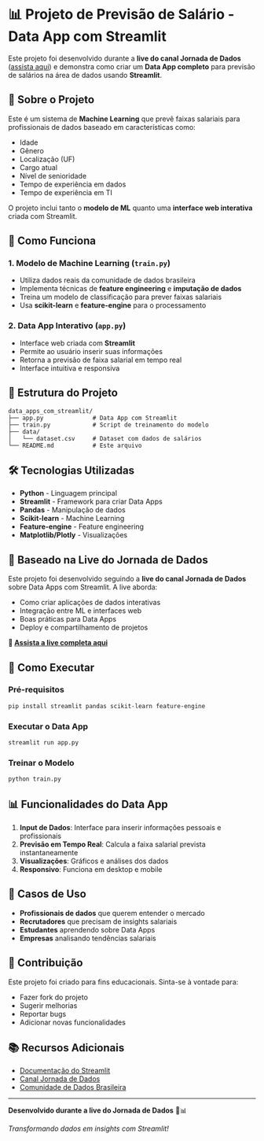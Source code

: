 # 📊 Projeto de Previsão de Salário - Data App com Streamlit

Este projeto foi desenvolvido durante a **live do canal Jornada de Dados** ([assista aqui](https://www.youtube.com/live/TMtjnQ4sPTE)) e demonstra como criar um **Data App completo** para previsão de salários na área de dados usando **Streamlit**.

## 🎯 Sobre o Projeto

Este é um sistema de **Machine Learning** que prevê faixas salariais para profissionais de dados baseado em características como:
- Idade
- Gênero
- Localização (UF)
- Cargo atual
- Nível de senioridade
- Tempo de experiência em dados
- Tempo de experiência em TI

O projeto inclui tanto o **modelo de ML** quanto uma **interface web interativa** criada com Streamlit.

## 🚀 Como Funciona

### 1. **Modelo de Machine Learning** (`train.py`)
- Utiliza dados reais da comunidade de dados brasileira
- Implementa técnicas de **feature engineering** e **imputação de dados**
- Treina um modelo de classificação para prever faixas salariais
- Usa **scikit-learn** e **feature-engine** para o processamento

### 2. **Data App Interativo** (`app.py`)
- Interface web criada com **Streamlit**
- Permite ao usuário inserir suas informações
- Retorna a previsão de faixa salarial em tempo real
- Interface intuitiva e responsiva

## 📁 Estrutura do Projeto

```
data_apps_com_streamlit/
├── app.py              # Data App com Streamlit
├── train.py            # Script de treinamento do modelo
├── data/
│   └── dataset.csv     # Dataset com dados de salários
└── README.md           # Este arquivo
```

## 🛠️ Tecnologias Utilizadas

- **Python** - Linguagem principal
- **Streamlit** - Framework para criar Data Apps
- **Pandas** - Manipulação de dados
- **Scikit-learn** - Machine Learning
- **Feature-engine** - Feature engineering
- **Matplotlib/Plotly** - Visualizações

## 🎥 Baseado na Live do Jornada de Dados

Este projeto foi desenvolvido seguindo a **live do canal Jornada de Dados** sobre Data Apps com Streamlit. A live aborda:

- Como criar aplicações de dados interativas
- Integração entre ML e interfaces web
- Boas práticas para Data Apps
- Deploy e compartilhamento de projetos

**🔗 [Assista a live completa aqui](https://www.youtube.com/live/TMtjnQ4sPTE)**

## 🚀 Como Executar

### Pré-requisitos
```bash
pip install streamlit pandas scikit-learn feature-engine
```

### Executar o Data App
```bash
streamlit run app.py
```

### Treinar o Modelo
```bash
python train.py
```

## 📊 Funcionalidades do Data App

1. **Input de Dados**: Interface para inserir informações pessoais e profissionais
2. **Previsão em Tempo Real**: Calcula a faixa salarial prevista instantaneamente
3. **Visualizações**: Gráficos e análises dos dados
4. **Responsivo**: Funciona em desktop e mobile

## 🎯 Casos de Uso

- **Profissionais de dados** que querem entender o mercado
- **Recrutadores** que precisam de insights salariais
- **Estudantes** aprendendo sobre Data Apps
- **Empresas** analisando tendências salariais

## 🤝 Contribuição

Este projeto foi criado para fins educacionais. Sinta-se à vontade para:
- Fazer fork do projeto
- Sugerir melhorias
- Reportar bugs
- Adicionar novas funcionalidades

## 📚 Recursos Adicionais

- [Documentação do Streamlit](https://docs.streamlit.io/)
- [Canal Jornada de Dados](https://www.youtube.com/@jornadadedados)
- [Comunidade de Dados Brasileira](https://www.linkedin.com/company/comunidade-de-dados-brasileira/)

---

**Desenvolvido durante a live do Jornada de Dados** 🎥📊

*Transformando dados em insights com Streamlit!*
